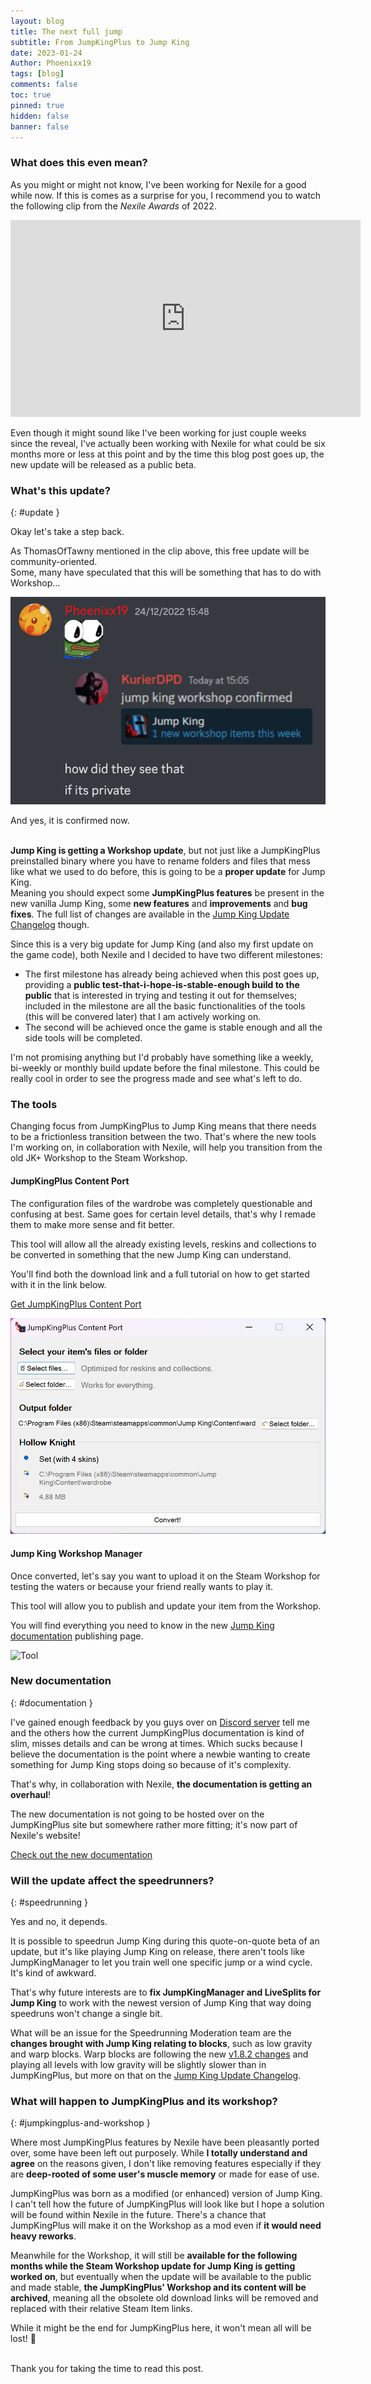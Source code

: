 ```yaml
---
layout: blog
title: The next full jump
subtitle: From JumpKingPlus to Jump King
date: 2023-01-24
Author: Phoenixx19
tags: [blog]
comments: false
toc: true
pinned: true
hidden: false
banner: false
---
```


<!-- more -->

### What does this even mean?

As you might or might not know, I've been working for Nexile for a good while now. If this is comes as a surprise for you, I recommend you to watch the following clip from the *Nexile Awards* of 2022.

<div class="frame-container"><iframe width="560" height="315" src="https://www.youtube.com/embed/tAWlGysHZhE?clip=UgkxCJz6z98xU6O-d_c3nGDNOCtTuuyiXUlU&amp;clipt=EK6vCBiFxQo" title="YouTube video player" frameborder="0" allow="accelerometer; autoplay; clipboard-write; encrypted-media; gyroscope; picture-in-picture; web-share" allowfullscreen></iframe></div>

Even though it might sound like I've been working for just couple weeks since the reveal, I've actually been working with Nexile for what could be six months more or less at this point and by the time this blog post goes up, the new update will be released as a public beta.

### What's this update?
{: #update }

Okay let's take a step back.

As ThomasOfTawny mentioned in the clip above, this free update will be community-oriented.<br>Some, many have speculated that this will be something that has to do with Workshop...

![lmao](/images/blog3-1.png)

And yes, it is confirmed now.
<br><br>

**Jump King is getting a Workshop update**, but not just like a JumpKingPlus preinstalled binary where you have to rename folders and files that mess like what we used to do before, this is going to be a **proper update** for Jump King.<br>Meaning you should expect some **JumpKingPlus features** be present in the new vanilla Jump King, some **new features** and **improvements** and **bug fixes**. The full list of changes are available in the [Jump King Update Changelog]() though.

Since this is a very big update for Jump King (and also my first update on the game code), both Nexile and I decided to have two different milestones:
- The first milestone has already being achieved when this post goes up, providing a **public test-that-i-hope-is-stable-enough build to the public** that is interested in trying and testing it out for themselves; included in the milestone are all the basic functionalities of the tools (this will be convered later) that I am actively working on.
- The second will be achieved once the game is stable enough and all the side tools will be completed.

I'm not promising anything but I'd probably have something like a weekly, bi-weekly or monthly build update before the final milestone. This could be really cool in order to see the progress made and see what's left to do.

### The tools
Changing focus from JumpKingPlus to Jump King means that there needs to be a frictionless transition between the two. That's where the new tools I'm working on, in collaboration with Nexile, will help you transition from the old JK+ Workshop to the Steam Workshop.

#### JumpKingPlus Content Port

The configuration files of the wardrobe was completely questionable and confusing at best. Same goes for certain level details, that's why I remade them to make more sense and fit better. 

This tool will allow all the already existing levels, reskins and collections to be converted in something that the new Jump King can understand.

You'll find both the download link and a full tutorial on how to get started with it in the link below.

<a href="/porting" target="_blank">Get JumpKingPlus Content Port <ion-icon name="open"></ion-icon></a>

![Tool](/images/ContentPort.png)

#### Jump King Workshop Manager

Once converted, let's say you want to upload it on the Steam Workshop for testing the waters or because your friend really wants to play it.

This tool will allow you to publish and update your item from the Workshop.

You will find everything you need to know in the new [Jump King documentation](#documentation) publishing page.

![Tool](https://sunny-madeleine-7248c5.netlify.app/images/publishing/Step4.png)

### New documentation
{: #documentation }

I've gained enough feedback by you guys over on [Discord server](https://discord.gg/{{site.footer-links.discord}}) tell me and the others how the current JumpKingPlus documentation is kind of slim, misses details and can be wrong at times. Which sucks because I believe the documentation is the point where a newbie wanting to create something for Jump King stops doing so because of it's complexity.

That's why, in collaboration with Nexile, **the documentation is getting an overhaul**!

The new documentation is not going to be hosted over on the JumpKingPlus site but somewhere rather more fitting; it's now part of Nexile's website!

<a href="https://sunny-madeleine-7248c5.netlify.app" target="_blank">Check out the new documentation <ion-icon name="open"></ion-icon></a>

<!-- ![New documentation]() -->

### Will the update affect the speedrunners?
{: #speedrunning }

Yes and no, it depends.

It is possible to speedrun Jump King during this quote-on-quote beta of an update, but it's like playing Jump King on release, there aren't tools like JumpKingManager to let you train well one specific jump or a wind cycle. It's kind of awkward.

That's why future interests are to **fix JumpKingManager and LiveSplits for Jump King** to work with the newest version of Jump King that way doing speedruns won't change a single bit.

What will be an issue for the Speedrunning Moderation team are the **changes brought with Jump King relating to blocks**, such as low gravity and warp blocks. Warp blocks are following the new [v1.8.2 changes](/publicv182) and playing all levels with low gravity will be slightly slower than in JumpKingPlus, but more on that on the [Jump King Update Changelog]().

### What will happen to JumpKingPlus and its workshop?
{: #jumpkingplus-and-workshop }

Where most JumpKingPlus features by Nexile have been pleasantly ported over, some have been left out purposely. While **I totally understand and agree** on the reasons given, I don't like removing features especially if they are **deep-rooted of some user's muscle memory** or made for ease of use.

JumpKingPlus was born as a modified (or enhanced) version of Jump King. I can't tell how the future of JumpKingPlus will look like but I hope a solution will be found within Nexile in the future. There's a chance that JumpKingPlus will make it on the Workshop as a mod even if **it would need heavy reworks**.

Meanwhile for the Workshop, it will still be **available for the following months while the Steam Workshop update for Jump King is getting worked on**, but eventually when the update will be available to the public and made stable, **the JumpKingPlus' Workshop and its content will be archived**, meaning all the obsolete old download links will be removed and replaced with their relative Steam Item links. 

While it might be the end for JumpKingPlus here, it won't mean all will be lost! 🙂

<br>
Thank you for taking the time to read this post.
